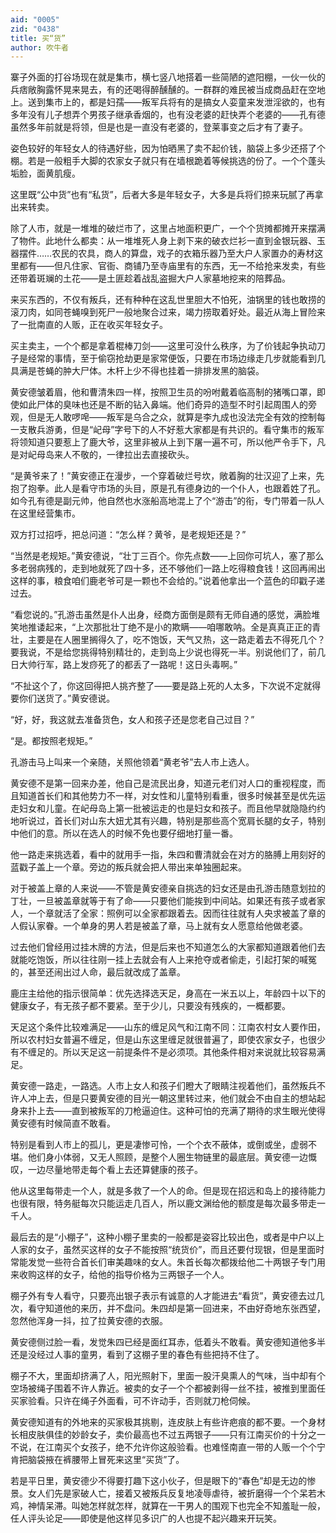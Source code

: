 ```yaml
---
aid: "0005"
zid: "0438"
title: 买“货”
author: 吹牛者
---
```


寨子外面的打谷场现在就是集市，横七竖八地搭着一些简陋的遮阳棚，一伙一伙的兵痞敞胸露怀晃来晃去，有的还喝得醉醺醺的。一群群的难民被当成商品赶在空地上。送到集市上的，都是妇孺——叛军兵将有的是搞女人娈童来发泄淫欲的，也有多年没有儿子想弄个男孩子继承香烟的，也有没老婆的赶快弄个老婆的——孔有德虽然多年前就是将领，但是也是一直没有老婆的，登莱事变之后才有了妻子。

姿色较好的年轻女人的待遇好些，因为怕晒黑了卖不起价钱，脑袋上多少还搭了个棚。若是一般粗手大脚的农家女子就只有在墙根跪着等候挑选的份了。一个个蓬头垢脸，面黄肌瘦。

这里既“公中货”也有“私货”，后者大多是年轻女子，大多是兵将们掠来玩腻了再拿出来转卖。

除了人市，就是一堆堆的破烂市了，这里占地面积更广，一个个货摊都摊开来摆满了物件。此地什么都卖：从一堆堆死人身上剥下来的破衣烂衫一直到金银玩器、玉器摆件……农民的农具，商人的算盘，戏子的衣箱乐器乃至大户人家置办的寿材这里都有——但凡住家、官衙、商铺乃至寺庙里有的东西，无一不给抢来发卖，有些还带着斑斓的土花——是土匪趁着战乱盗掘大户人家墓地挖来的陪葬品。

来买东西的，不仅有叛兵，还有种种在这乱世里胆大不怕死，油锅里的钱也敢捞的滚刀肉，如同苍蝇嗅到死尸一般地聚合过来，竭力捞取着好处。最近从海上冒险来了一批南直的人贩，正在收买年轻女子。

买主卖主，一个个都是拿着棍棒刀剑——这里可没什么秩序，为了价钱起争执动刀子是经常的事情，至于偷窃抢劫更是家常便饭，只要在市场边缘走几步就能看到几具满是苍蝇的肿大尸体。木杆上少不得也挂着一排排发黑的脑袋。

黄安德皱着眉，他和曹清朱四一样，按照卫生员的吩咐戴着临高制的猪嘴口罩，即使如此尸体的臭味也还是不断的钻入鼻端。他们奇异的造型不时引起周围人的旁观，但是无人敢啰唣——叛军是乌合之众，就算是李九成也没法完全有效的控制每一支散兵游勇，但是“屺母”字号下的人不好惹大家都是有共识的。看守集市的叛军将领知道只要惹上了鹿大爷，这里非被从上到下屠一遍不可，所以他严令手下，凡是对屺母岛来人不敬的，一律拉出去直接砍头。

“是黄爷来了！”黄安德正在漫步，一个穿着破烂号坎，敞着胸的壮汉迎了上来，先抱了抱拳。此人是看守市场的头目，原是孔有德身边的一个仆人，也跟着姓了孔。如今孔有德是副元帅，他自然也水涨船高地混上了个“游击”的衔，专门带着一队人在这里经营集市。

双方打过招呼，把总问道：“怎么样？黄爷，是老规矩还是？”

“当然是老规矩。”黄安德说，“壮丁三百个。你先点数——上回你可坑人，塞了那么多老弱病残的，走到地就死了四十多，还不够他们一路上吃得粮食钱！这回再闹出这样的事，粮食咱们鹿老爷可是一颗也不会给的。”说着他拿出一个蓝色的印戳子递过去。

“看您说的。”孔游击虽然是仆人出身，经商方面倒是颇有无师自通的感觉，满脸堆笑地推诿起来，“上次那批壮丁绝不是小的欺瞒——咱哪敢呐。全是真真正正的青壮，主要是在人圈里搁得久了，吃不饱饭，天气又热，这一路走着去不得死几个？要我说，不是给您挑得特别精壮的，走到岛上少说也得死一半。别说他们了，前几日大帅行军，路上发痧死了的都丢了一路呢！这日头毒啊。”

“不扯这个了，你这回得把人挑齐整了——要是路上死的人太多，下次说不定就得要你们送货了。”黄安德说。

“好，好，我这就去准备货色，女人和孩子还是您老自己过目？”

“是。都按照老规矩。”

孔游击马上叫来一个亲随，关照他领着“黄老爷”去人市上选人。

黄安德不是第一回来办差，他自己是流民出身，知道元老们对人口的重视程度，而且知道首长们和其他势力不一样，对女性和儿童特别看重，很多时候甚至是优先运走妇女和儿童。在屺母岛上第一批被运走的也是妇女和孩子。而且他早就隐隐约约地听说过，首长们对山东大妞尤其有兴趣，特别是那些高个宽肩长腿的女子，特别中他们的意。所以在选人的时候不免也要仔细地打量一番。

他一路走来挑选着，看中的就用手一指，朱四和曹清就会在对方的胳膊上用刻好的蓝戳子盖上一个章。旁边的叛兵就会把人带出来单独圈起来。

对于被盖上章的人来说——不管是黄安德亲自挑选的妇女还是由孔游击随意划拉的丁壮，一旦被盖章就等于有了命——只要他们能挨到中间站。如果还有孩子或者家人，一个章就活了全家：照例可以全家都跟着去。因而往往就有人央求被盖了章的人假认家眷。一个单身的男人若是被盖了章，马上就有女人愿意给他做老婆。

过去他们曾经用过挂木牌的方法，但是后来也不知道怎么的大家都知道跟着他们去就能吃饱饭，所以往往刚一挂上去就会有人上来抢夺或者偷走，引起打架的喊冤的，甚至还闹出过人命，最后就改成了盖章。

鹿庄主给他的指示很简单：优先选择选天足，身高在一米五以上，年龄四十以下的健康女子，有无孩子都不要紧。至于少儿，只要没有残疾的，一概都要。

天足这个条件比较难满足——山东的缠足风气和江南不同：江南农村女人要作田，所以农村妇女普遍不缠足，但是山东这里缠足就很普遍了，即使农家女子，也很少有不缠足的。所以天足这一前提条件不是必须项。其他条件相对来说就比较容易满足。

黄安德一路走，一路选。人市上女人和孩子们瞪大了眼睛注视着他们，虽然叛兵不许人冲上去，但是只要黄安德的目光一朝这里转过来，他们就会不由自主的想站起身来扑上去——直到被叛军的刀枪逼迫住。这种可怕的充满了期待的求生眼光使得黄安德有时候简直不敢看。

特别是看到人市上的孤儿，更是凄惨可怜，一个个衣不蔽体，或倒或坐，虚弱不堪。他们身小体弱，又无人照顾，是整个人圈生物链里的最底层。黄安德一边慨叹，一边尽量地带走每个看上去还算健康的孩子。

他从这里每带走一个人，就是多救了一个人的命。但是现在招远和岛上的接待能力也很有限，特务艇每次只能运走几百人，所以鹿文渊给他的额度是每次最多带走一千人。

最后去的是“小棚子”，这种小棚子里卖的一般都是姿容比较出色，或者是中户以上人家的女子，虽然买这样的女子不能按照“统货价”，而且还要付现银，但是里面时常能发觉一些符合首长们审美趣味的女人。朱首长每次都拨给他二十两银子专门用来收购这样的女子，给他的指导价格为三两银子一个人。

棚子外有专人看守，只要亮出银子表示有诚意的人才能进去“看货”，黄安德去过几次，看守知道他的来历，并不盘问。朱四却是第一回进来，不由好奇地东张西望，忽然他浑身一抖，拉了拉黄安德的衣服。

黄安德侧过脸一看，发觉朱四已经是面红耳赤，低着头不敢看。黄安德知道他多半还是没经过人事的童男，看到了这棚子里的春色有些把持不住了。

棚子不大，里面却挤满了人，阳光照射下，里面一股汗臭熏人的气味，当中却有个空场被绳子围着不许人靠近。被卖的女子一个个都被剥得一丝不挂，被推到里面任买家验看。只许在绳子外面看，可不许动手，否则就刀枪伺候。

黄安德知道有的外地来的买家极其挑剔，连皮肤上有些许疤痕的都不要。一个身材长相皮肤俱佳的妙龄女子，卖价最高也不过五两银子——只有江南买价的十分之一不说，在江南买个女孩子，绝不允许你这般验看。也难怪南直一带的人贩一个个宁肯把脑袋掖在裤腰带上冒死来这里“买货”了。

若是平日里，黄安德少不得要打趣下这小伙子，但是眼下的“春色”却是无边的惨景。女人们先是家破人亡，接着又被叛兵反复地凌辱虐待，被折磨得一个个呆若木鸡，神情呆滞。叫她怎样就怎样，就算在一干男人的围观下也完全不知羞耻一般，任人评头论足——即使是他这样见多识广的人也提不起兴趣来开玩笑。
